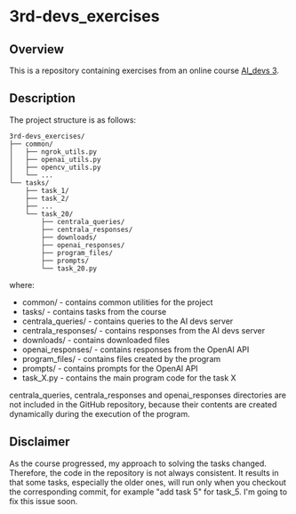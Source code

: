 # 3rd-devs_exercises

## Overview

This is a repository containing exercises from an online course [AI_devs 3](https://www.aidevs.pl/). 

## Description

The project structure is as follows:
```
3rd-devs_exercises/
├── common/
│   ├── ngrok_utils.py
│   ├── openai_utils.py
│   ├── opencv_utils.py
│   └── ...
└── tasks/
    ├── task_1/
    ├── task_2/
    ├── ...
    └── task_20/
        ├── centrala_queries/
        ├── centrala_responses/
        ├── downloads/
        ├── openai_responses/
        ├── program_files/
        ├── prompts/
        └── task_20.py
```
where:
- common/ - contains common utilities for the project
- tasks/ - contains tasks from the course
- centrala_queries/ - contains queries to the AI devs server
- centrala_responses/ - contains responses from the AI devs server
- downloads/ - contains downloaded files
- openai_responses/ - contains responses from the OpenAI API
- program_files/ - contains files created by the program
- prompts/ - contains prompts for the OpenAI API
- task_X.py - contains the main program code for the task X

centrala_queries, centrala_responses and openai_responses directories are not included in the GitHub repository, because their contents are created dynamically during the execution of the program.

## Disclaimer

As the course progressed, my approach to solving the tasks changed. Therefore, the code in the repository is not always consistent. It results in that some tasks, especially the older ones, will run only when you checkout the corresponding commit, for example "add task 5" for task_5. I'm going to fix this issue soon.